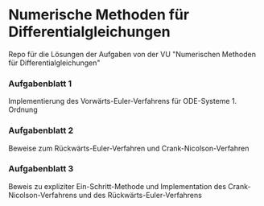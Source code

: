 # Numerische Methoden für Differentialgleichungen
Repo für die Lösungen der Aufgaben von der VU "Numerischen Methoden für Differentialgleichungen"

### Aufgabenblatt 1
Implementierung des Vorwärts-Euler-Verfahrens für ODE-Systeme 1. Ordnung

### Aufgabenblatt 2
Beweise zum Rückwärts-Euler-Verfahren und Crank-Nicolson-Verfahren

### Aufgabenblatt 3
Beweis zu expliziter Ein-Schritt-Methode und Implementation des Crank-Nicolson-Verfahrens und des Rückwärts-Euler-Verfahrens
